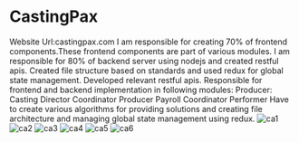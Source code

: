 # CastingPax
Website Url:castingpax.com
I am responsible for creating 70% of frontend components.These frontend components are part of various modules. I am responsible for 80% of backend server using nodejs and created restful apis. Created file structure based on standards and used redux for global state management. Developed relevant restful apis. Responsible for frontend and backend implementation in following modules: Producer: Casting Director Coordinator Producer Payroll Coordinator Performer Have to create various algorithms for providing solutions and creating file architecture and managing global state management using redux.
![ca1](https://github.com/SaadHassanSyed/CastingPax/assets/10111894/cec52577-6789-4135-9b36-f3f7af2d5dd5)
![ca2](https://github.com/SaadHassanSyed/CastingPax/assets/10111894/cb67deba-2fd3-4056-858b-d6bc9e5a268d)
![ca3](https://github.com/SaadHassanSyed/CastingPax/assets/10111894/204a9ed5-e0ca-47a8-bea4-305f4fcc8b3a)
![ca4](https://github.com/SaadHassanSyed/CastingPax/assets/10111894/12764066-13fa-4f79-9a28-8afdab5a7724)
![ca5](https://github.com/SaadHassanSyed/CastingPax/assets/10111894/738a04d1-5484-46eb-9bb7-557303c5642b)
![ca6](https://github.com/SaadHassanSyed/CastingPax/assets/10111894/86f7d271-c018-4150-94ae-09c05efe8204)
